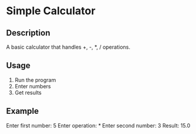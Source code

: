 # **Simple Calculator**  

## **Description**  
A basic calculator that handles +, -, *, / operations.  

## **Usage**  
1. Run the program  
2. Enter numbers  
3. Get results  

## **Example**  
Enter first number: 5
Enter operation: *
Enter second number: 3
Result: 15.0
